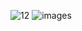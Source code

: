 ![12](https://github.com/offwitt0/X/assets/81443480/1dcb6b7e-4515-4b93-b91b-2c3707f213f5)
![images](https://github.com/offwitt0/X/assets/81443480/52736656-0ea6-4444-bb06-46a44e674bff)
